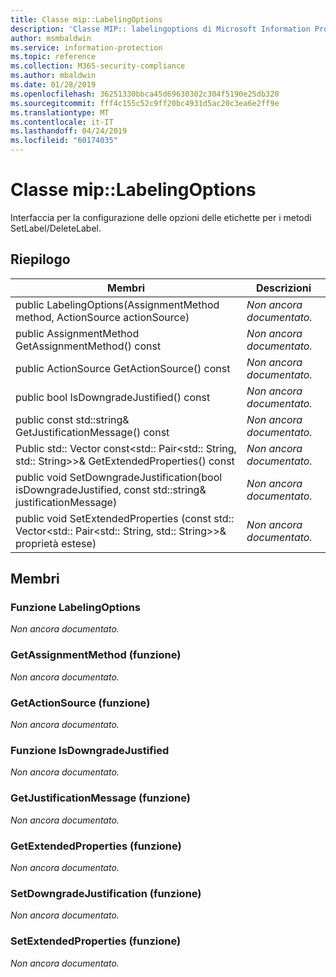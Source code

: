 ```yaml
---
title: Classe mip::LabelingOptions
description: 'Classe MIP:: labelingoptions di Microsoft Information Protection (MIP) SDK vengono documentate.'
author: msmbaldwin
ms.service: information-protection
ms.topic: reference
ms.collection: M365-security-compliance
ms.author: mbaldwin
ms.date: 01/28/2019
ms.openlocfilehash: 36251330bbca45d69630302c304f5190e25db320
ms.sourcegitcommit: fff4c155c52c9ff20bc4931d5ac20c3ea6e2ff9e
ms.translationtype: MT
ms.contentlocale: it-IT
ms.lasthandoff: 04/24/2019
ms.locfileid: "60174035"
---
```

# <a name="class-miplabelingoptions"></a>Classe mip::LabelingOptions 
Interfaccia per la configurazione delle opzioni delle etichette per i metodi SetLabel/DeleteLabel.
  
## <a name="summary"></a>Riepilogo
 Membri                        | Descrizioni                                
--------------------------------|---------------------------------------------
public LabelingOptions(AssignmentMethod method, ActionSource actionSource)  | _Non ancora documentato._
public AssignmentMethod GetAssignmentMethod() const  | _Non ancora documentato._
public ActionSource GetActionSource() const  | _Non ancora documentato._
public bool IsDowngradeJustified() const  | _Non ancora documentato._
public const std::string& GetJustificationMessage() const  | _Non ancora documentato._
Public std:: Vector const\<std:: Pair\<std:: String, std:: String\>\>& GetExtendedProperties() const  | _Non ancora documentato._
public void SetDowngradeJustification(bool isDowngradeJustified, const std::string& justificationMessage)  | _Non ancora documentato._
public void SetExtendedProperties (const std:: Vector\<std:: Pair\<std:: String, std:: String\>\>& proprietà estese)  | _Non ancora documentato._
  
## <a name="members"></a>Membri
  
### <a name="labelingoptions-function"></a>Funzione LabelingOptions
_Non ancora documentato._

  
### <a name="getassignmentmethod-function"></a>GetAssignmentMethod (funzione)
_Non ancora documentato._

  
### <a name="getactionsource-function"></a>GetActionSource (funzione)
_Non ancora documentato._

  
### <a name="isdowngradejustified-function"></a>Funzione IsDowngradeJustified
_Non ancora documentato._

  
### <a name="getjustificationmessage-function"></a>GetJustificationMessage (funzione)
_Non ancora documentato._

  
### <a name="getextendedproperties-function"></a>GetExtendedProperties (funzione)
_Non ancora documentato._

  
### <a name="setdowngradejustification-function"></a>SetDowngradeJustification (funzione)
_Non ancora documentato._

  
### <a name="setextendedproperties-function"></a>SetExtendedProperties (funzione)
_Non ancora documentato._
